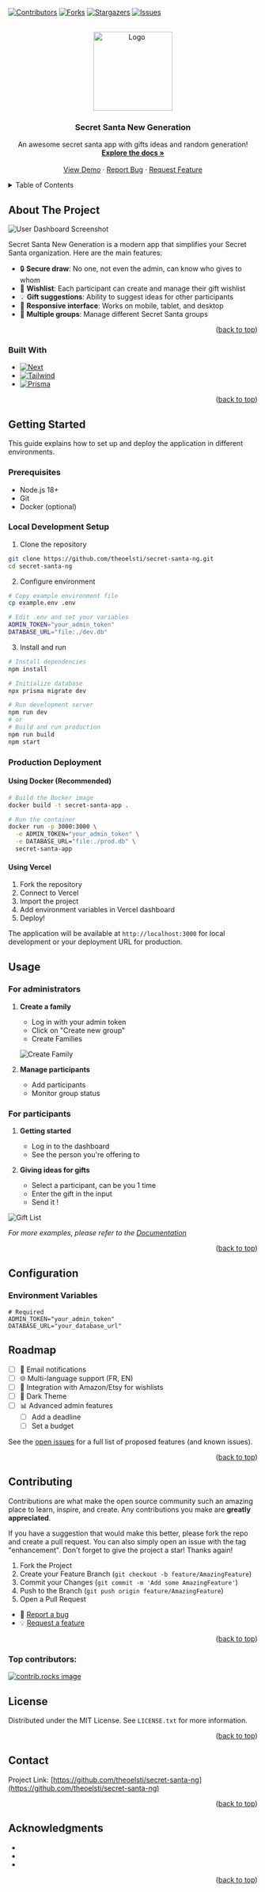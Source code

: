<!-- Improved compatibility of back to top link: See: https://github.com/othneildrew/Best-README-Template/pull/73 -->

<a id="readme-top"></a>

<!--
*** Thanks for checking out the Best-README-Template. If you have a suggestion
*** that would make this better, please fork the repo and create a pull request
*** or simply open an issue with the tag "enhancement".
*** Don't forget to give the project a star!
*** Thanks again! Now go create something AMAZING! :D
-->

<!-- PROJECT SHIELDS -->
<!--
*** I'm using markdown "reference style" links for readability.
*** Reference links are enclosed in brackets [ ] instead of parentheses ( ).
*** See the bottom of this document for the declaration of the reference variables
*** for contributors-url, forks-url, etc. This is an optional, concise syntax you may use.
*** https://www.markdownguide.org/basic-syntax/#reference-style-links
-->

[![Contributors][contributors-shield]][contributors-url]
[![Forks][forks-shield]][forks-url]
[![Stargazers][stars-shield]][stars-url]
[![Issues][issues-shield]][issues-url]

<!-- [![MIT License][license-shield]][license-url] -->

<!-- [![LinkedIn][linkedin-shield]][linkedin-url] -->

<!-- PROJECT LOGO -->
<br />
<div align="center">
  <a href="https://github.com/theoelsti/secret-santa-ng">
    <img src="images/logo.jpeg" alt="Logo" width="160" height="160">
  </a>

<h3 align="center">Secret Santa New Generation</h3>

  <p align="center">
    An awesome secret santa app with gifts ideas and random generation!
    <br />
    <a href="https://github.com/theoelsti/secret-santa-ng"><strong>Explore the docs »</strong></a>
    <br />
    <br />
    <a href="https://github.com/theoelsti/secret-santa-ng">View Demo</a>
    ·
    <a href="https://github.com/theoelsti/secret-santa-ng/issues/new?labels=bug&template=bug-report---.md">Report Bug</a>
    ·
    <a href="https://github.com/theoelsti/secret-santa-ng/issues/new?labels=enhancement&template=feature-request---.md">Request Feature</a>
  </p>
</div>

<!-- TABLE OF CONTENTS -->
<details>
  <summary>Table of Contents</summary>
  <ol>
    <li>
      <a href="#about-the-project">About The Project</a>
      <ul>
        <li><a href="#built-with">Built With</a></li>
      </ul>
    </li>
    <li>
      <a href="#getting-started">Getting Started</a>
      <ul>
        <li><a href="#prerequisites">Prerequisites</a></li>
        <li><a href="#installation">Installation</a></li>
      </ul>
    </li>
    <li><a href="#usage">Usage</a></li>
    <li><a href="#roadmap">Roadmap</a></li>
    <li><a href="#contributing">Contributing</a></li>
    <li><a href="#license">License</a></li>
    <li><a href="#contact">Contact</a></li>
    <li><a href="#acknowledgments">Acknowledgments</a></li>
  </ol>
</details>

<!-- ABOUT THE PROJECT -->

## About The Project

![User Dashboard Screenshot][product-screenshot]

Secret Santa New Generation is a modern app that simplifies your Secret Santa organization. Here are the main features:

- 🔒 **Secure draw**: No one, not even the admin, can know who gives to whom
- 🎁 **Wishlist**: Each participant can create and manage their gift wishlist
- 💡 **Gift suggestions**: Ability to suggest ideas for other participants
- 📱 **Responsive interface**: Works on mobile, tablet, and desktop
- 👥 **Multiple groups**: Manage different Secret Santa groups

<p align="right">(<a href="#readme-top">back to top</a>)</p>

### Built With

- [![Next][Next.js]][Next-url]
- [![Tailwind][Tailwind]][Tailwind-url]
- [![Prisma][Prisma]][Prisma-url]

<p align="right">(<a href="#readme-top">back to top</a>)</p>

## Getting Started

This guide explains how to set up and deploy the application in different environments.

### Prerequisites

- Node.js 18+
- Git
- Docker (optional)

### Local Development Setup

1. Clone the repository

```sh
git clone https://github.com/theoelsti/secret-santa-ng.git
cd secret-santa-ng
```

2. Configure environment

```sh
# Copy example environment file
cp example.env .env

# Edit .env and set your variables
ADMIN_TOKEN="your_admin_token"
DATABASE_URL="file:./dev.db"
```

3. Install and run

```sh
# Install dependencies
npm install

# Initialize database
npx prisma migrate dev

# Run development server
npm run dev
# or
# Build and run production
npm run build
npm start
```

### Production Deployment

#### Using Docker (Recommended)

```sh
# Build the Docker image
docker build -t secret-santa-app .

# Run the container
docker run -p 3000:3000 \
  -e ADMIN_TOKEN="your_admin_token" \
  -e DATABASE_URL="file:./prod.db" \
  secret-santa-app
```

#### Using Vercel

1. Fork the repository
2. Connect to Vercel
3. Import the project
4. Add environment variables in Vercel dashboard
5. Deploy!

The application will be available at `http://localhost:3000` for local development or your deployment URL for production.

<!-- USAGE EXAMPLES -->

## Usage

### For administrators

1. **Create a family**

   - Log in with your admin token
   - Click on "Create new group"
   - Create Families

   ![Create Family](images/create-family.png)

2. **Manage participants**
   - Add participants
   - Monitor group status

### For participants

1. **Getting started**

   - Log in to the dashboard
   - See the person you're offering to

2. **Giving ideas for gifts**
   - Select a participant, can be you 1 time
   - Enter the gift in the input
   - Send it !

![Gift List](images/gifts.png)

_For more examples, please refer to the [Documentation](https://example.com)_

<p align="right">(<a href="#readme-top">back to top</a>)</p>

<!-- CONFIGURATION -->

## Configuration

### Environment Variables

```env
# Required
ADMIN_TOKEN="your_admin_token"
DATABASE_URL="your_database_url"
```

<!-- ROADMAP -->

## Roadmap

- [ ] 📨 Email notifications
- [ ] 🌐 Multi-language support (FR, EN)
- [ ] 🔄 Integration with Amazon/Etsy for wishlists
- [ ] 🎨 Dark Theme
- [ ] 📊 Advanced admin features
  - [ ] Add a deadline
  - [ ] Set a budget

See the [open issues](https://github.com/theoelsti/secret-santa-ng/issues) for a full list of proposed features (and known issues).

<p align="right">(<a href="#readme-top">back to top</a>)</p>

<!-- CONTRIBUTING -->

## Contributing

Contributions are what make the open source community such an amazing place to learn, inspire, and create. Any contributions you make are **greatly appreciated**.

If you have a suggestion that would make this better, please fork the repo and create a pull request. You can also simply open an issue with the tag "enhancement".
Don't forget to give the project a star! Thanks again!

1. Fork the Project
2. Create your Feature Branch (`git checkout -b feature/AmazingFeature`)
3. Commit your Changes (`git commit -m 'Add some AmazingFeature'`)
4. Push to the Branch (`git push origin feature/AmazingFeature`)
5. Open a Pull Request

- 🐛 [Report a bug](https://github.com/theoelsti/secret-santa-ng/issues/new?labels=bug&template=bug-report---.md)
- 💡 [Request a feature](https://github.com/theoelsti/secret-santa-ng/issues/new?labels=enhancement&template=feature-request---.md)

<p align="right">(<a href="#readme-top">back to top</a>)</p>

### Top contributors:

<a href="https://github.com/theoelsti/secret-santa-ng/graphs/contributors">
  <img src="https://contrib.rocks/image?repo=theoelsti/secret-santa-ng" alt="contrib.rocks image" />
</a>

<!-- LICENSE -->

## License

Distributed under the MIT License. See `LICENSE.txt` for more information.

<p align="right">(<a href="#readme-top">back to top</a>)</p>

<!-- CONTACT -->

## Contact

<!-- Your Name - [@twitter_handle](https://twitter.com/twitter_handle) - email@email_client.com -->

Project Link: [https://github.com/theoelsti/secret-santa-ng](https://github.com/theoelsti/secret-santa-ng)

<p align="right">(<a href="#readme-top">back to top</a>)</p>

<!-- ACKNOWLEDGMENTS -->

## Acknowledgments

- []()
- []()
- []()

<p align="right">(<a href="#readme-top">back to top</a>)</p>

<!-- MARKDOWN LINKS & IMAGES -->
<!-- https://www.markdownguide.org/basic-syntax/#reference-style-links -->

[contributors-shield]: https://img.shields.io/github/contributors/theoelsti/secret-santa-ng.svg?style=for-the-badge
[contributors-url]: https://github.com/theoelsti/secret-santa-ng/graphs/contributors
[forks-shield]: https://img.shields.io/github/forks/theoelsti/secret-santa-ng.svg?style=for-the-badge
[forks-url]: https://github.com/theoelsti/secret-santa-ng/network/members
[stars-shield]: https://img.shields.io/github/stars/theoelsti/secret-santa-ng.svg?style=for-the-badge
[stars-url]: https://github.com/theoelsti/secret-santa-ng/stargazers
[issues-shield]: https://img.shields.io/github/issues/theoelsti/secret-santa-ng.svg?style=for-the-badge
[issues-url]: https://github.com/theoelsti/secret-santa-ng/issues
[license-shield]: https://img.shields.io/github/license/theoelsti/secret-santa-ng.svg?style=for-the-badge
[license-url]: https://github.com/theoelsti/secret-santa-ng/blob/master/LICENSE.txt
[linkedin-shield]: https://img.shields.io/badge/-LinkedIn-black.svg?style=for-the-badge&logo=linkedin&colorB=555
[linkedin-url]: https://linkedin.com/in/linkedin_username
[product-screenshot]: images/dashboard.png
[Next.js]: https://img.shields.io/badge/next.js-000000?style=for-the-badge&logo=nextdotjs&logoColor=white
[Next-url]: https://nextjs.org/
[Tailwind]: https://img.shields.io/badge/Tailwind_CSS-grey?style=for-the-badge&logo=tailwind-css&logoColor=38B2AC
[Tailwind-url]: https://tailwindcss.com/
[Prisma]: https://img.shields.io/badge/Prisma-3982CE?style=for-the-badge&logo=Prisma&logoColor=white
[Prisma-url]: https://www.prisma.io/
[React.js]: https://img.shields.io/badge/React-20232A?style=for-the-badge&logo=react&logoColor=61DAFB
[React-url]: https://reactjs.org/
[Vue.js]: https://img.shields.io/badge/Vue.js-35495E?style=for-the-badge&logo=vuedotjs&logoColor=4FC08D
[Vue-url]: https://vuejs.org/
[Angular.io]: https://img.shields.io/badge/Angular-DD0031?style=for-the-badge&logo=angular&logoColor=white
[Angular-url]: https://angular.io/
[Svelte.dev]: https://img.shields.io/badge/Svelte-4A4A55?style=for-the-badge&logo=svelte&logoColor=FF3E00
[Svelte-url]: https://svelte.dev/
[Laravel.com]: https://img.shields.io/badge/Laravel-FF2D20?style=for-the-badge&logo=laravel&logoColor=white
[Laravel-url]: https://laravel.com
[Bootstrap.com]: https://img.shields.io/badge/Bootstrap-563D7C?style=for-the-badge&logo=bootstrap&logoColor=white
[Bootstrap-url]: https://getbootstrap.com
[JQuery.com]: https://img.shields.io/badge/jQuery-0769AD?style=for-the-badge&logo=jquery&logoColor=white
[JQuery-url]: https://jquery.com
